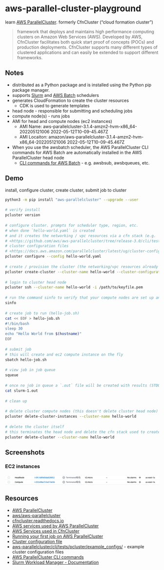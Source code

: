 # aws-parallel-cluster-playground

learn [AWS ParallelCluster](https://docs.aws.amazon.com/parallelcluster/latest/ug/what-is-aws-parallelcluster.html).  formerly CfnCluster (“cloud formation cluster”)

> framework that deploys and maintains high performance computing clusters on Amazon Web Services (AWS). Developed by AWS, CfnCluster facilitates both quick start proof of concepts (POCs) and production deployments. CfnCluster supports many different types of clustered applications and can easily be extended to support different frameworks.

## Notes

*  distributed as a Python package and is installed using the Python pip package manager.
* supports [Slurm](https://docs.aws.amazon.com/parallelcluster/latest/ug/slurm-workload-manager-v3.html) and [AWS Batch](https://docs.aws.amazon.com/parallelcluster/latest/ug/awsbatchcli-v3.html) schedulers
* generates CloudFormation to create the cluster resources
    * CDK is used to generate templates
* head node - responsible for submitting and scheduling jobs
* compute node(s) - runs jobs
* AMI for head and compute nodes (ec2 instances)
    * AMI Name: aws-parallelcluster-3.1.4-amzn2-hvm-x86_64-202205121006 2022-05-12T10-09-45.467Z
    * AMI Locaiton: amazon/aws-parallelcluster-3.1.4-amzn2-hvm-x86_64-202205121006 2022-05-12T10-09-45.467Z
* When you use the awsbatch scheduler, the AWS ParallelCluster CLI commands for AWS Batch are automatically installed in the AWS ParallelCluster head node
    * [CLI commands for AWS Batch](https://docs.aws.amazon.com/parallelcluster/latest/ug/awsbatchcli-v3.html) - e.g. awsbsub, awsbqueues, etc.

## Demo

install, configure cluster, create cluster, submit job to cluster

```sh
python3 -m pip install "aws-parallelcluster" --upgrade --user

# verify install
pcluster version

# configure cluster. prompts for scheduler type, region, etc.
# when done `hello-world.yaml` is created
# and it creates the networking / vpc resources via a cfn stack (e.g. `parallelclusternetworking-pubpriv-20220522231401` stack)
# <https://github.com/aws/aws-parallelcluster/tree/release-3.0/cli/tests/pcluster/example_configs> for example
# cluster configuration files
# <https://docs.aws.amazon.com/parallelcluster/latest/ug/cluster-configuration-file-v3.html> - configuration files spec
pcluster configure --config hello-world.yaml

# create / provision the cluster (the networking/vpc resources already exist from previous `configure` command)
pcluster create-cluster --cluster-name hello-world --cluster-configuration hello-world.yaml

# login to cluster head node
pcluster ssh --cluster-name hello-world -i /path/to/keyfile.pem

# run the command sinfo to verify that your compute nodes are set up and configured.
sinfo

# create job to run (hello-job.sh)
cat << EOF > hello-job.sh
#!/bin/bash
sleep 30
echo "Hello World from $(hostname)"
EOF

# submit job
# this will create and ec2 compute instance on the fly
sbatch hello-job.sh

# view job in job queue
squeue

# once no job in queue a `.out` file will be created with results (STDOUT)
cat slurm-1.out

# clean up

# delete cluster compute nodes (this doesn't delete cluster head node)
pcluster delete-cluster-instances --cluster-name hello-world

# delete the cluster itself
# this terminates the head node and delete the cfn stack used to create the cluster
pcluster delete-cluster --cluster-name hello-world
```

## Screenshots

### EC2 instances

![](ec2-instances.png)

## Resources

- [AWS ParallelCluster](https://docs.aws.amazon.com/parallelcluster/latest/ug/what-is-aws-parallelcluster.html)
- [aws/aws-parallelcluster](https://github.com/aws/aws-parallelcluster)
- [cfncluster.readthedocs.io](https://cfncluster.readthedocs.io/en/latest/)
- [AWS services used by AWS ParallelCluster](https://docs.aws.amazon.com/parallelcluster/latest/ug/aws-services-v3.html)
- [AWS Services used in CfnCluster](https://cfncluster.readthedocs.io/en/latest/aws_services.html#aws-services)
- [Running your first job on AWS ParallelCluster](https://docs.aws.amazon.com/parallelcluster/latest/ug/tutorials-running-your-first-job-on-version-3.html)
- [Cluster configuration file](https://docs.aws.amazon.com/parallelcluster/latest/ug/cluster-configuration-file-v3.html)
- [aws-parallelcluster/cli/tests/pcluster/example_configs/](https://github.com/aws/aws-parallelcluster/tree/release-3.0/cli/tests/pcluster/example_configs) - example cluster configuration files
- [AWS ParallelCluster CLI commands](https://docs.aws.amazon.com/parallelcluster/latest/ug/commands-v3.html)
- [Slurm Workload Manager - Documentation](https://slurm.schedmd.com/documentation.html)